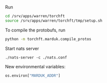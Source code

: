 Run 

```sh
cd /srv/apps/warren/torchft
source /srv/apps/warren/torchft/tmp/setup.sh
```

To compile the protobufs, run

```sh
python -m torchft.marduk.compile_protos
```

Start nats server
```
./nats-server -c ./nats.conf
```

New environmental variables:

```python
os.environ["MARDUK_ADDR"]
```




